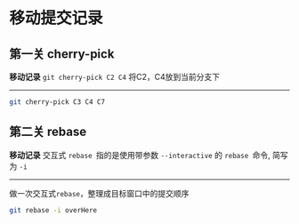 # 移动提交记录 
## 第一关  cherry-pick
**移动记录**
`git cherry-pick C2 C4`
将C2，C4放到当前分支下
***
```bash
git cherry-pick C3 C4 C7
```
## 第二关 rebase
**移动记录**
交互式 `rebase `指的是使用带参数 `--interactive` 的 `rebase `命令, 简写为 `-i`
***
做一次交互式`rebase`，整理成目标窗口中的提交顺序
```bash
git rebase -i overHere
```
